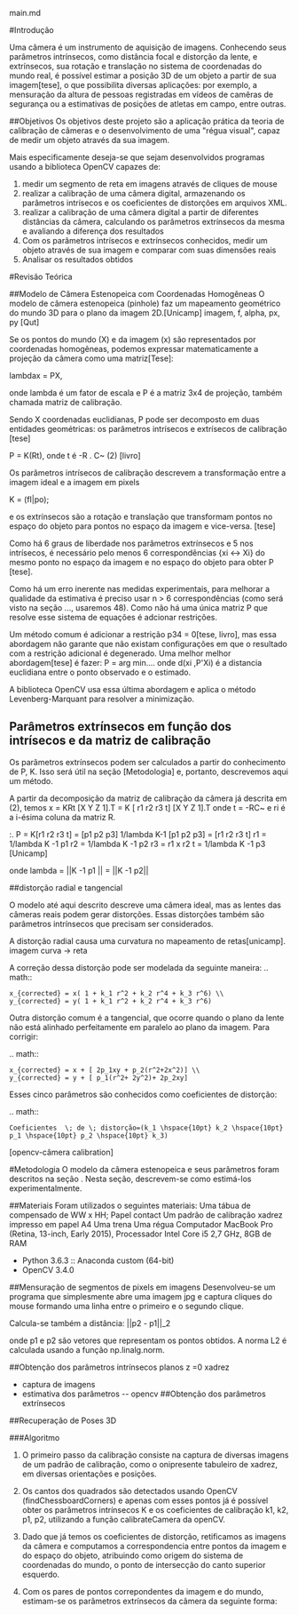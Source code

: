 main.md

#Introdução

Uma câmera é um instrumento de aquisição de imagens. Conhecendo seus parâmetros intrínsecos, como distância focal e distorção da lente, e extrínsecos, sua rotação e translação no sistema de coordenadas do mundo real, é possível estimar a posição 3D de um objeto a partir de sua imagem[tese], o que possibilita diversas aplicações: por exemplo, a mensuração da altura de pessoas registradas em vídeos de camêras de segurança ou a estimativas de posições de atletas em campo, entre outras.

##Objetivos
Os objetivos deste projeto são a aplicação prática da teoria de calibração de câmeras e o desenvolvimento de uma "régua visual", capaz de medir um objeto através da sua imagem.

 Mais especificamente deseja-se que sejam desenvolvidos programas usando a biblioteca OpenCV capazes de:

1) medir um segmento de reta em imagens através de cliques de mouse
2) realizar a calibração de uma câmera digital, armazenando os parâmetros intrísecos e os coeficientes de distorções em arquivos XML.
3) realizar a calibração de uma câmera digital a partir de diferentes distâncias da câmera, calculando os parâmetros extrínsecos da mesma e avaliando a diferença dos resultados
4) Com os parâmetros intrísecos e extrínsecos conhecidos, medir um objeto através de sua imagem e comparar com suas dimensões reais
5) Analisar os resultados obtidos

#Revisão Teórica

##Modelo de Câmera Estenopeica com Coordenadas Homogêneas
O modelo de câmera estenopeica (pinhole) faz um mapeamento geométrico do mundo 3D para o plano da imagem 2D.[Unicamp]
imagem, f, alpha, px, py [Qut]

Se os pontos do mundo (X) e da imagem (x) são representados por coordenadas homogêneas, podemos expressar matematicamente a projeção da câmera como uma matriz[Tese]:

lambdax = PX,

onde lambda é um fator de escala e P é a matriz 3x4 de projeção, também chamada matriz de calibração.

Sendo X coordenadas euclidianas, P pode ser decomposto em duas entidades geométricas: os parâmetros intrísecos e extrísecos de calibração [tese]

P = K(Rt), onde t é -R . C~ (2) [livro]

Os parâmetros intrísecos de calibração descrevem a transformação entre a imagem ideal e a imagem em pixels

K = (fI|po);

e os extrínsecos são a rotação e translação que transformam pontos no espaço do objeto para pontos no espaço da imagem e vice-versa. [tese]

Como há 6 graus de liberdade nos parâmetros extrínsecos e 5 nos intrísecos, é necessário pelo menos 6 correspondências {xi <-> Xi} do mesmo ponto no espaço da imagem e no espaço do objeto para obter P [tese]. 

Como há um erro inerente nas medidas experimentais, para melhorar a qualidade da estimativa é preciso usar n > 6 correspondências (como será visto na seção ..., usaremos 48). Como não há uma única matriz P que resolve esse sistema de equações é adcionar restrições.  

Um método comum é adicionar a restrição p34 = 0[tese, livro], mas essa abordagem não garante que não existam configurações em que o resultado com a restrição adicional é degenerado. Uma melhor melhor abordagem[tese] é fazer:
P = arg min....
onde d(xi ,P'Xi) é a distancia euclidiana entre o ponto observado e o estimado.

A biblioteca OpenCV usa essa última abordagem e aplica o método Levenberg-Marquant para resolver a minimização. 
## Parâmetros extrínsecos em função dos intrísecos e da matriz de calibração

Os parâmetros extrínsecos podem ser calculados a partir do conhecimento de P, K.  Isso será útil na seção [Metodologia] e, portanto, descrevemos aqui um método.

A partir da decomposição da matriz de calibração da câmera já descrita em (2), temos
x = KRt [X Y Z 1].T = K [ r1 r2 r3 t] [X Y Z 1].T
onde t = -RC~ e ri é a i-ésima coluna da matriz R.

:. P = K[r1 r2 r3 t] = [p1 p2 p3]
1/lambda K-1 [p1 p2 p3] = [r1 r2 r3 t]
r1 = 1/lambda K -1 p1
r2 = 1/lambda K -1 p2
r3 = r1 x r2
t = 1/lambda K -1 p3
[Unicamp]

onde lambda = ||K -1 p1 || = ||K -1 p2||

##distorção radial e tangencial

O modelo até aqui descrito descreve uma câmera ideal, mas as lentes das câmeras reais podem gerar distorções.  Essas distorções também são parâmetros intrínsecos que precisam ser considerados. 

A distorção radial causa uma curvatura no mapeamento de retas[unicamp].
imagem curva -> reta

A correção dessa distorção pode ser modelada da seguinte maneira: 
.. math::

    x_{corrected} = x( 1 + k_1 r^2 + k_2 r^4 + k_3 r^6) \\
    y_{corrected} = y( 1 + k_1 r^2 + k_2 r^4 + k_3 r^6)

Outra distorção comum é a tangencial, que ocorre quando o plano da lente não está alinhado perfeitamente em paralelo ao plano da imagem. Para corrigir:

.. math::

    x_{corrected} = x + [ 2p_1xy + p_2(r^2+2x^2)] \\
    y_{corrected} = y + [ p_1(r^2+ 2y^2)+ 2p_2xy]


Esses cinco parâmetros são conhecidos como coeficientes de distorção:

.. math::

    Coeficientes  \; de \; distorção=(k_1 \hspace{10pt} k_2 \hspace{10pt} p_1 \hspace{10pt} p_2 \hspace{10pt} k_3)

[opencv-câmera calibration]

#Metodologia
O modelo da câmera estenopeica e seus parâmetros foram descritos na seção . Nesta seção, descrevem-se como estimá-los experimentalmente.

##Materiais
Foram utilizados o seguintes materiais:
Uma tábua de compensado de WW x HH;
Papel contact
Um padrão de calibração xadrez impresso em papel A4
Uma trena
Uma régua
Computador MacBook Pro (Retina, 13-inch, Early 2015), Processador Intel Core i5 2,7 GHz, 8GB de RAM
- Python 3.6.3 :: Anaconda custom (64-bit)
- OpenCV 3.4.0


##Mensuração de segmentos de pixels em imagens
Desenvolveu-se um programa que simplesmente abre uma imagem jpg e captura cliques do mouse formando uma linha entre o primeiro e o segundo clique. 

Calcula-se também a distância:
||p2 - p1||_2

onde  p1 e p2 são vetores que representam os pontos obtidos.  A norma L2 é calculada usando a função np.linalg.norm.

##Obtenção dos parâmetros intrínsecos
planos
z =0
xadrez 
- captura de imagens
- estimativa dos parâmetros
-- opencv
##Obtenção dos parâmetros extrínsecos

##Recuperação de Poses 3D

###Algoritmo
1. O primeiro passo da calibração consiste na captura de diversas imagens de um padrão de calibração, como o onipresente tabuleiro de xadrez, em diversas orientações e posições. 

2. Os cantos dos quadrados são detectados usando OpenCV (findChessboardCorners) e apenas com esses pontos já é possível obter os parâmetros intrínsecos K e os coeficientes de calibração k1, k2, p1, p2, utilizando a função calibrateCamera da openCV.


3. Dado que já temos os coeficientes de distorção, retificamos as imagens da câmera e computamos a correspondencia entre pontos da imagem e do espaço do objeto, atribuindo como origem do sistema de coordenadas do mundo, o ponto de intersecção do canto superior esquerdo.

4. Com os pares de pontos correpondentes da imagem e do mundo, estimam-se os parâmetros extrínsecos da câmera da seguinte forma:
